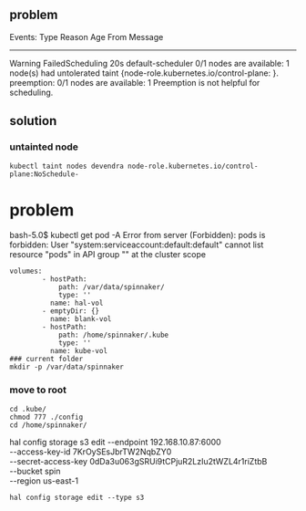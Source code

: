 ## problem 
Events:
  Type     Reason            Age   From               Message
  ----     ------            ----  ----               -------
  Warning  FailedScheduling  20s   default-scheduler  0/1 nodes are available: 1 node(s) had untolerated taint {node-role.kubernetes.io/control-plane: }. preemption: 0/1 nodes are available: 1 Preemption is not helpful for scheduling.

## solution
### untainted node
```
kubectl taint nodes devendra node-role.kubernetes.io/control-plane:NoSchedule-
```

# problem 
bash-5.0$ kubectl get pod -A
  Error from server (Forbidden): pods is forbidden: User "system:serviceaccount:default:default" cannot list resource "pods" in API group "" at the cluster scope 
```
volumes:
        - hostPath:
            path: /var/data/spinnaker/
            type: ''
          name: hal-vol
        - emptyDir: {}
          name: blank-vol
        - hostPath:
            path: /home/spinnaker/.kube
            type: ''
          name: kube-vol
### current folder 
mkdir -p /var/data/spinnaker
```
### move to root 
``` cd 
cd .kube/
chmod 777 ./config
cd /home/spinnaker/
```

hal config storage s3 edit --endpoint 192.168.10.87:6000 \
    --access-key-id 7KrOySEsJbrTW2NqbZY0 \
    --secret-access-key 0dDa3u063gSRUi9tCPjuR2LzIu2tWZL4r1riZtbB \
    --bucket spin \
    --region us-east-1 

```
hal config storage edit --type s3
```